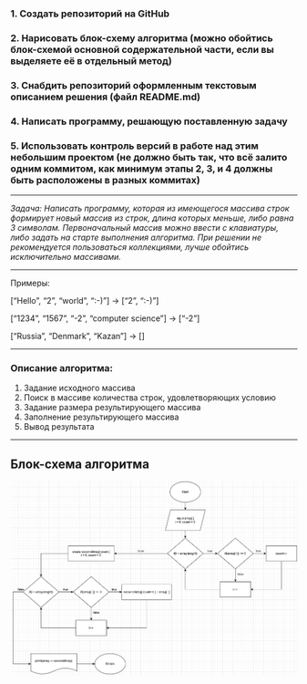 ### **1. Создать репозиторий на GitHub**
### **2. Нарисовать блок-схему алгоритма (можно обойтись блок-схемой основной содержательной части, если вы выделяете её в отдельный метод)**
### **3. Снабдить репозиторий оформленным текстовым описанием решения (файл README.md)**
### **4. Написать программу, решающую поставленную задачу**
### **5. Использовать контроль версий в работе над этим небольшим проектом (не должно быть так, что всё залито одним коммитом, как минимум этапы 2, 3, и 4 должны быть расположены в разных коммитах)**
***
*Задача: Написать программу, которая из имеющегося массива строк формирует новый массив из строк, длина которых меньше, либо равна 3 символам. Первоначальный массив можно ввести с клавиатуры, либо задать на старте выполнения алгоритма. При решении не рекомендуется пользоваться коллекциями, лучше обойтись исключительно массивами.*
***
Примеры:

[“Hello”, “2”, “world”, “:-)”] → [“2”, “:-)”]

[“1234”, “1567”, “-2”, “computer science”] → [“-2”]

[“Russia”, “Denmark”, “Kazan”] → []
***
### **Описание алгоритма:**
1. Задание исходного массива
2. Поиск в массиве количества строк, удовлетворяющих условию
3. Задание размера результирующего массива
4. Заполнение результирующего массива
5. Вывод результата
***
## **Блок-схема алгоритма**
![Схема алгоритма](Схема_алгоритма.png)